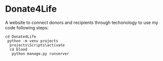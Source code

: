 # Donate4Life
 A website to connect donors and recipients through techonology
to use my code following steps:

    cd Donate4Life
     python -m venv projects
      projects\Scripts\activate
      cd blood
       python manage.py runserver
